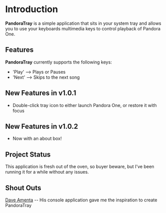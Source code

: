 # Introduction #
**PandoraTray** is a simple application that sits in your system tray and allows you to use your keyboards multimedia keys to control playback of Pandora One.

## Features ##
**PandoraTray** currently supports the following keys:
  * 'Play' --> Plays or Pauses
  * 'Next' --> Skips to the next song

## New Features in v1.0.1 ##
  * Double-click tray icon to either launch Pandora One, or restore it with focus

## New Features in v1.0.2 ##
  * Now with an about box!

## Project Status ##
This application is fresh out of the oven, so buyer beware, but I've been running it for a while without any issues.

## Shout Outs ##
[Dave Amenta](http://www.daveamenta.com/2010-06/pandora-one-media-keys-enable-them/) -- His console application gave me the inspiration to create PandoraTray